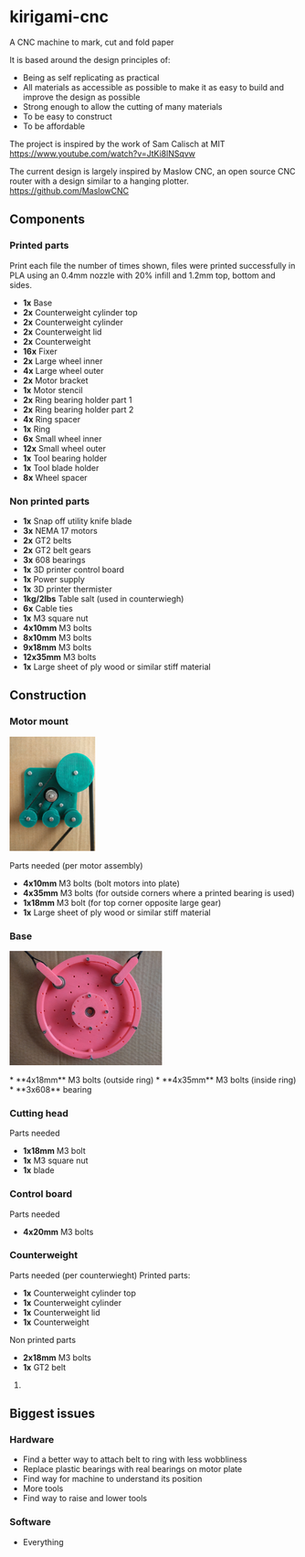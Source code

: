 # kirigami-cnc
A CNC machine to mark, cut and fold paper

It is based around the design principles of: 

* Being as self replicating as practical
* All materials as accessible as possible to make it as easy to build and improve the design as possible
* Strong enough to allow the cutting of many materials
* To be easy to construct
* To be affordable

The project is inspired by the work of Sam Calisch at MIT
https://www.youtube.com/watch?v=JtKi8lNSqvw


The current design is largely inspired by Maslow CNC, an open source CNC router with a design similar to a hanging plotter. 
https://github.com/MaslowCNC


## Components
### Printed parts
Print each file the number of times shown, files were printed successfully in PLA using an 0.4mm nozzle with 20% infill and 1.2mm top, bottom and sides.

* **1x** Base 
* **2x** Counterweight cylinder top 
* **2x** Counterweight cylinder 
* **2x** Counterweight lid
* **2x** Counterweight 
* **16x** Fixer 
* **2x** Large wheel inner
* **4x** Large wheel outer 
* **2x** Motor bracket
* **1x** Motor stencil
* **2x** Ring bearing holder part 1
* **2x** Ring bearing holder part 2
* **4x** Ring spacer
* **1x** Ring 
* **6x** Small wheel inner
* **12x** Small wheel outer 
* **1x** Tool bearing holder
* **1x** Tool blade holder 
* **8x** Wheel spacer


### Non printed parts
* **1x** Snap off utility knife blade
* **3x** NEMA 17 motors
* **2x** GT2 belts
* **2x** GT2 belt gears
* **3x** 608 bearings
* **1x** 3D printer control board
* **1x** Power supply
* **1x** 3D printer thermister
* **1kg/2lbs** Table salt (used in counterwiegh)
* **6x** Cable ties
* **1x** M3 square nut
* **4x10mm** M3 bolts
* **8x10mm** M3 bolts
* **9x18mm** M3 bolts
* **12x35mm** M3 bolts
* **1x** Large sheet of ply wood or similar stiff material



## Construction
### Motor mount
<p align="left">
  <img height="200" src="/Photos/Motor mount.jpg">
</p>
Parts needed (per motor assembly)

* **4x10mm** M3 bolts (bolt motors into plate)
* **4x35mm** M3 bolts (for outside corners where a printed bearing is used)
* **1x18mm** M3 bolt (for top corner opposite large gear)
* **1x** Large sheet of ply wood or similar stiff material


### Base
<p align="left">
  <img height="200" src="/Photos/Base.jpg">
</p>
* **4x18mm** M3 bolts (outside ring)
* **4x35mm** M3 bolts (inside ring) 
* **3x608** bearing

### Cutting head
Parts needed
* **1x18mm** M3 bolt
* **1x** M3 square nut
* **1x** blade

### Control board
Parts needed
* **4x20mm** M3 bolts

### Counterweight
Parts needed (per counterwieght)
Printed parts:

* **1x** Counterweight cylinder top 
* **1x** Counterweight cylinder 
* **1x** Counterweight lid
* **1x** Counterweight 

Non printed parts
* **2x18mm** M3 bolts
* **1x** GT2 belt


1. 



## Biggest issues
### Hardware
* Find a better way to attach belt to ring with less wobbliness
* Replace plastic bearings with real bearings on motor plate
* Find way for machine to understand its position
* More tools
* Find way to raise and lower tools

### Software
* Everything
